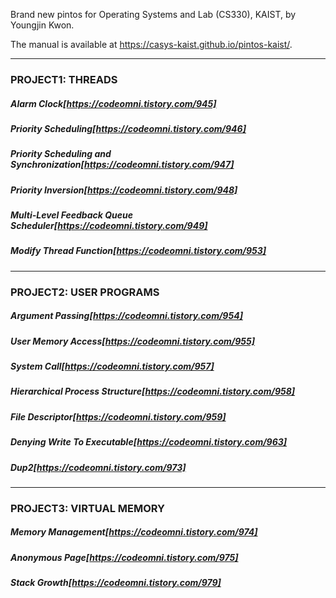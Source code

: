 Brand new pintos for Operating Systems and Lab (CS330), KAIST, by Youngjin Kwon.

The manual is available at https://casys-kaist.github.io/pintos-kaist/.

* * *

### PROJECT1: THREADS
##### Alarm Clock[https://codeomni.tistory.com/945]
##### Priority Scheduling[https://codeomni.tistory.com/946]
##### Priority Scheduling and Synchronization[https://codeomni.tistory.com/947]
##### Priority Inversion[https://codeomni.tistory.com/948]
##### Multi-Level Feedback Queue Scheduler[https://codeomni.tistory.com/949]
##### Modify Thread Function[https://codeomni.tistory.com/953]

* * *

### PROJECT2: USER PROGRAMS
##### Argument Passing[https://codeomni.tistory.com/954]
##### User Memory Access[https://codeomni.tistory.com/955]
##### System Call[https://codeomni.tistory.com/957]
##### Hierarchical Process Structure[https://codeomni.tistory.com/958]
##### File Descriptor[https://codeomni.tistory.com/959]
##### Denying Write To Executable[https://codeomni.tistory.com/963]
##### Dup2[https://codeomni.tistory.com/973]

* * *

### PROJECT3: VIRTUAL MEMORY
##### Memory Management[https://codeomni.tistory.com/974]
##### Anonymous Page[https://codeomni.tistory.com/975]
##### Stack Growth[https://codeomni.tistory.com/979]